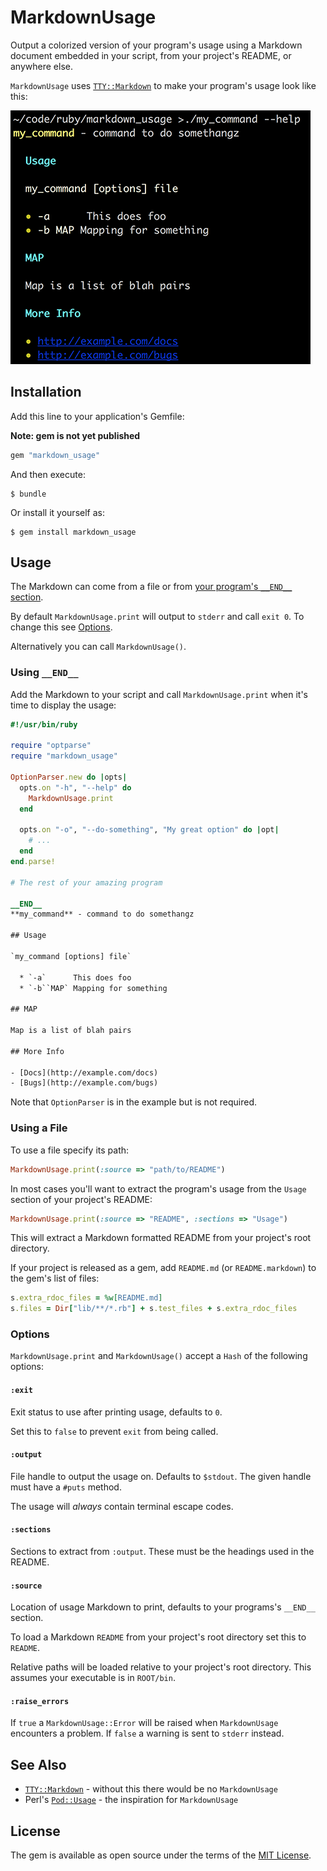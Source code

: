 # MarkdownUsage

Output a colorized version of your program's usage using a Markdown document embedded in your script, from your project's README, or anywhere else.

`MarkdownUsage` uses [`TTY::Markdown`](https://github.com/piotrmurach/tty-markdown) to make
your program's usage look like this:

![MarkdownUsage output](usage.png)

## Installation

Add this line to your application's Gemfile:

**Note: gem is not yet published**

```ruby
gem "markdown_usage"
```

And then execute:

    $ bundle

Or install it yourself as:

    $ gem install markdown_usage

## Usage

The Markdown can come from a file or from [your program's `__END__` section](http://ruby-doc.org/docs/keywords/1.9/Object.html#method-i-__END__).

By default `MarkdownUsage.print` will output to `stderr` and call
`exit 0`. To change this see [Options](#options).

Alternatively you can call `MarkdownUsage()`.

### Using `__END__`

Add the Markdown to your script and call `MarkdownUsage.print` when
it's time to display the usage:

```rb
#!/usr/bin/ruby

require "optparse"
require "markdown_usage"

OptionParser.new do |opts|
  opts.on "-h", "--help" do
    MarkdownUsage.print
  end

  opts.on "-o", "--do-something", "My great option" do |opt|
    # ...
  end
end.parse!

# The rest of your amazing program

__END__
**my_command** - command to do somethangz

## Usage

`my_command [options] file`

  * `-a`      This does foo
  * `-b``MAP` Mapping for something

## MAP

Map is a list of blah pairs

## More Info

- [Docs](http://example.com/docs)
- [Bugs](http://example.com/bugs)

```

Note that `OptionParser` is in the example but is not required.

### Using a File

To use a file specify its path:

```rb
MarkdownUsage.print(:source => "path/to/README")
```

In most cases you'll want to extract the program's usage from the `Usage`
section of your project's README:

```rb
MarkdownUsage.print(:source => "README", :sections => "Usage")
```

This will extract a Markdown formatted README from your project's root directory.

If your project is released as a gem, add `README.md` (or
`README.markdown`) to the gem's list of files:

```rb
s.extra_rdoc_files = %w[README.md]
s.files = Dir["lib/**/*.rb"] + s.test_files + s.extra_rdoc_files
```

### Options

`MarkdownUsage.print` and `MarkdownUsage()` accept a `Hash` of the following options:

#### `:exit`

Exit status to use after printing usage, defaults to `0`.

Set this to `false` to prevent `exit` from being called.

#### `:output`

File handle to output the usage on. Defaults to `$stdout`. The given handle must
have a `#puts` method.

The usage will *always* contain terminal escape codes.

#### `:sections`

Sections to extract from `:output`. These must be the headings used in the README.

#### `:source`

Location of usage Markdown to print, defaults to your programs's  `__END__` section.

To load a Markdown `README` from your project's root directory set this to `README`.

Relative paths will be loaded relative to your project's root directory. This assumes
your executable is in `ROOT/bin`.

#### `:raise_errors`

If `true` a `MarkdownUsage::Error` will be raised when `MarkdownUsage` encounters a problem.
If `false` a warning is sent to `stderr` instead.

## See Also

- [`TTY::Markdown`](https://github.com/piotrmurach/tty-markdown) - without this there would be no `MarkdownUsage`
- Perl's [`Pod::Usage`](https://metacpan.org/pod/Pod::Usage) - the inspiration for `MarkdownUsage`


## License

The gem is available as open source under the terms of the [MIT License](https://opensource.org/licenses/MIT).
